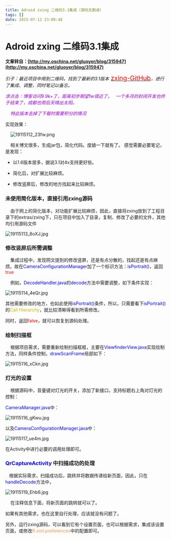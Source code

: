 ```yaml
---
title: Adroid zxing 二维码3.1集成（源码无删减）
tags: []
date: 2015-07-12 23:09:48
---
```


# Adroid zxing 二维码3.1集成

**文章转自：[http://my.oschina.net/gluoyer/blog/315947](http://my.oschina.net/gluoyer/blog/315947)**

_引子：最近项目中用到二维码，找到了最新的3.1版本_<span style="color: rgb(255, 0, 0); font-size: 20px;">&nbsp;</span>[<span style="color: rgb(255, 0, 0); font-size: 20px;">zxing-GitHub</span>](https://github.com/zxing/zxing/)_，进行了集成、调整，同时笔记以备忘。_

_<span style="color:#9b00d3">求点击：博客访问9.9k+了，距离初步期望1w很近了。&nbsp;&nbsp; 一个多月的封闭开发也终于结束了，成都也雨后天晴出太阳。</span>_

_<span style="color:#9b00d3">&nbsp;&nbsp;&nbsp; 特此版本去掉了下载时需要积分的情况</span>_

实现效果：

&nbsp;&nbsp;&nbsp; ![19115112_23fw.png](http://www.mandroid.cn/zb_users/upload/2015/07/201507131436788417101357.png "201507131436788417101357.png")

&nbsp;&nbsp;&nbsp; 相关博文很多，生成jar包，简化代码。度娘一下就有了。 感觉需要必要笔记，是发现：

*   以1.6版本居多，据说3.1对4x支持更好些。

*   简化后，对扩展比较麻烦。

*   修改竖屏后，修改的地方找起来比较麻烦。

### 未使用简化版本，直接引用zxing源码

&nbsp;&nbsp;&nbsp; 由于网上的简化版本，对功能扩展比较麻烦，因此，直接将zxing放到了工程目录下的extras/zxing下，只在项目中加入了目录，复制、修改了必要的文件，其他均引用源码文件

![19115113_8oXJ.jpg](http://www.mandroid.cn/zb_users/upload/2015/07/201507131436788453805554.jpg "201507131436788453805554.jpg")

### 修改竖屏后所需调整

&nbsp;&nbsp;&nbsp; 集成过程中，发现网文提到的修改竖屏，还是有点分散的，找起还是有点麻烦。故在<span style="color:#0000ff">CameraConfigurationManager</span>加了一个标识方法：<span style="color:#0000ff">isPortrait()</span>，返回<span style="color:#ff0000">true</span>

&nbsp;&nbsp;&nbsp; 例如，<span style="color:#0000ff">DecodeHandler.java</span>的<span style="color:#0000ff">decode</span>方法中需要调整，如下条件实现：

![19115114_4eQr.jpg](http://www.mandroid.cn/zb_users/upload/2015/07/201507131436788496442797.jpg "201507131436788496442797.jpg")

其他需要修改的地方，也如此使用<span style="color:#0000ff">isPortrait()</span>条件，所以，只需要看下<span style="color:#0000ff">isPortrait()</span>的<span style="color:#ccb400">Call Hierarchy</span>，就比较清晰得看到所需修改。

同时，返回<span style="color:#ff0000">false</span>，就可以恢复到源码处理。

### 绘制扫描框

&nbsp;&nbsp;&nbsp; 根据项目需求，需要重新绘制扫描框框，主要在<span style="color:#0000ff">ViewfinderView.java</span>实现绘制方法，同样条件控制，<span style="color:#0000ff">drawScanFrame</span>局部如下：

![19115116_xCkn.jpg](http://www.mandroid.cn/zb_users/upload/2015/07/201507131436788506598227.jpg "201507131436788506598227.jpg")

### 灯光的设置

&nbsp;&nbsp;&nbsp; 根据源码中，音量键对灯光的开关，添加了新接口，支持标题右上角对灯光的控制：

<span style="color:#0000ff">CameraManager.java</span>中：

![19115116_gKwu.jpg](http://www.mandroid.cn/zb_users/upload/2015/07/201507131436788519124077.jpg "201507131436788519124077.jpg")

以及<span style="color:#0000ff">CameraConfigurationManager.java</span>中：

![19115117_ue4m.jpg](http://www.mandroid.cn/zb_users/upload/2015/07/201507131436788593429629.jpg "201507131436788593429629.jpg")

在Activity中进行必要的调用处理即可。

### <span style="color:#0000ff">QrCaptureActivity</span> 中扫描成功的处理

&nbsp;&nbsp; 根据实际需求，扫描成功后，跳转并将数据传递给新页面，因此，只在<span style="color:#0000ff">handleDecode</span>方法中，

![19115119_Ehb6.jpg](http://www.mandroid.cn/zb_users/upload/2015/07/201507131436788571117265.jpg "201507131436788571117265.jpg")

&nbsp;&nbsp;&nbsp; 在注释信息下面，将新页面的跳转就可以了。&nbsp;&nbsp;

如果有其他需求，也在这里自行处理，应该就没有问题了。

另外，运行zxing源码，可以看到它有个设置页面，也可以根据需求，集成该设置页面，或修改<span style="color:#f79646">R.xml.preferences</span>中的配置即可。